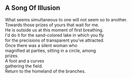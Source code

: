 A Song Of Illusion
------------------
What seems simultaneous to one will not seem so to another.  
Towards those prizes of yours that wait for me.  
He is outside us at this moment of first breathing.  
I'd do it for the sand-colored lake in which you fly  
for the precisions of transparent you've attracted.  
Once there was a silent woman who  
magnified at parties, sitting in a circle, among  
prizes.  
A foot and a curves  
gathering the field.  
Return to the homeland of the branches.  
